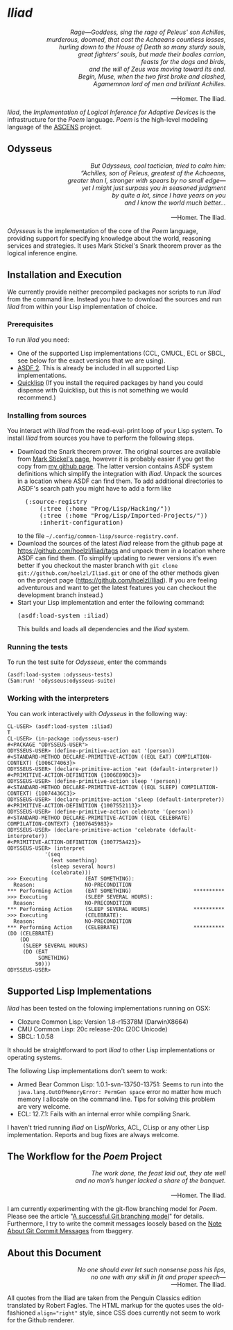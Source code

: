 *Iliad*
=======

<p align="right">
  <i>
    Rage—Goddess, sing the rage of Peleus' son Achilles,<br/>
    murderous, doomed, that cost the Achaeans countless losses,<br/>
    hurling down to the House of Death so many sturdy souls,<br/>
    great fighters’ souls, but made their bodies carrion,<br/>
    feasts for the dogs and birds,<br/>
    and the will of Zeus was moving toward its end.<br/>
    Begin, Muse, when the two first broke and clashed,<br/>
    Agamemnon lord of men and brilliant Achilles.<br/><br/>
  </i>
  —Homer. The Iliad.
</p>

*Iliad*, the *Implementation of Logical Inference for Adaptive
Devices* is the infrastructure for the *Poem* language.  *Poem*
is the high-level modeling language of the
[ASCENS](http://www.ascens-ist.eu) project.

Odysseus
--------

<p align="right">
  <i>
    But Odysseus, cool tactician, tried to calm him:<br/>
    “Achilles, son of Peleus, greatest of the Achaeans,<br/>
	greater than I, stronger with spears by no small edge—<br/>
	yet I might just surpass you in seasoned judgment<br/>
	by quite a lot, since I have years on you<br/>
	and I know the world much better...<br/><br/>
  </i>
  —Homer. The Iliad.
</p>

*Odysseus* is the implementation of the core of the *Poem* language,
 providing support for specifying knowledge about the world, reasoning
 services and strategies.  It uses Mark Stickel's Snark theorem prover
 as the logical inference engine.

Installation and Execution
--------------------------

We currently provide neither precompiled packages nor scripts to run
*Iliad* from the command line.  Instead you have to download the
sources and run *Iliad* from within your Lisp implementation of
choice.

### Prerequisites

To run *Iliad* you need:

* One of the supported Lisp implementations (CCL, CMUCL, ECL or SBCL,
  see below for the exact versions that we are using).
* [ASDF 2](http://common-lisp.net/project/asdf/). This is already be
  included in all supported Lisp implementations.
* [Quicklisp](http://www.quicklisp.org/) (If you install the required
  packages by hand you could dispense with Quicklisp, but this is not
  something we would recommend.)

### Installing from sources

You interact with *Iliad* from the read-eval-print loop of your Lisp
system.  To install *Iliad* from sources you have to perform the
following steps.

* Download the Snark theorem prover.  The original sources are
  available from
  [Mark Stickel's page](http://www.ai.sri.com/~stickel/snark.html),
  however it is probably easier if you get the copy from
  [my github page](https://github.com/hoelzl/Snark).  The latter
  version contains ASDF system definitions which simplify the
  integration with *Iliad*.  Unpack the sources in a location where
  ASDF can find them.  To add additional directories to ASDF's search
  path you might have to add a form like
  <pre>
    (:source-registry
        (:tree (:home "Prog/Lisp/Hacking/"))
        (:tree (:home "Prog/Lisp/Imported-Projects/"))
        :inherit-configuration)</pre>
  to the file `~/.config/common-lisp/source-registry.conf`.
* Download the sources of the latest *Iliad* release from the github
  page at https://github.com/hoelzl/Iliad/tags and unpack them in a
  location where ASDF can find them.  (To simplify updating to newer
  versions it's even better if you checkout the master branch with
  `git clone git://github.com/hoelzl/Iliad.git` or one of the other
  methods given on the project page (https://github.com/hoelzl/Iliad).
  If you are feeling adventurous and want to get the latest features
  you can checkout the development branch instead.)  
* Start your Lisp implementation and enter the following command:
  <pre>(asdf:load-system :iliad)</pre>
  This builds and loads all dependencies and the *Iliad* system.

### Running the tests

To run the test suite for *Odysseus*, enter the commands

    (asdf:load-system :odysseus-tests)
	(5am:run! 'odysseus:odysseus-suite)

### Working with the interpreters

You can work interactively with *Odysseus* in the following way:

    CL-USER> (asdf:load-system :iliad)
    T
    CL-USER> (in-package :odysseus-user)
    #<PACKAGE "ODYSSEUS-USER">
    ODYSSEUS-USER> (define-primitive-action eat '(person))
    #<STANDARD-METHOD DECLARE-PRIMITIVE-ACTION ((EQL EAT) COMPILATION-CONTEXT) {1006C74063}>
    ODYSSEUS-USER> (declare-primitive-action 'eat (default-interpreter))
    #<PRIMITIVE-ACTION-DEFINITION {1006E89BC3}>
    ODYSSEUS-USER> (define-primitive-action sleep '(person))
    #<STANDARD-METHOD DECLARE-PRIMITIVE-ACTION ((EQL SLEEP) COMPILATION-CONTEXT) {10074436C3}>
    ODYSSEUS-USER> (declare-primitive-action 'sleep (default-interpreter))
    #<PRIMITIVE-ACTION-DEFINITION {1007552113}>
    ODYSSEUS-USER> (define-primitive-action celebrate '(person))
    #<STANDARD-METHOD DECLARE-PRIMITIVE-ACTION ((EQL CELEBRATE) COMPILATION-CONTEXT) {1007645983}>
    ODYSSEUS-USER> (declare-primitive-action 'celebrate (default-interpreter))
    #<PRIMITIVE-ACTION-DEFINITION {100775A423}>
    ODYSSEUS-USER> (interpret
        		'(seq
        		  (eat something)
        		  (sleep several hours)
        		  (celebrate)))
    >>> Executing            (EAT SOMETHING):
      Reason:                NO-PRECONDITION
    *** Performing Action    (EAT SOMETHING)                    **********
    >>> Executing            (SLEEP SEVERAL HOURS):
      Reason:                NO-PRECONDITION
    *** Performing Action    (SLEEP SEVERAL HOURS)              **********
    >>> Executing            (CELEBRATE):
      Reason:                NO-PRECONDITION
    *** Performing Action    (CELEBRATE)                        **********
    (DO (CELEBRATE)
        (DO
         (SLEEP SEVERAL HOURS)
         (DO (EAT
              SOMETHING)
             S0)))
    ODYSSEUS-USER> 


Supported Lisp Implementations
------------------------------

*Iliad* has been tested on the folowing implementations running on OSX:

* Clozure Common Lisp: Version 1.8-r15378M  (DarwinX8664)
* CMU Common Lisp: 20c release-20c (20C Unicode)
* SBCL: 1.0.58

It should be straightforward to port *Iliad* to other Lisp
implementations or operating systems.

The following Lisp implementations don't seem to work:

* Armed Bear Common Lisp: 1.0.1-svn-13750-13751: Seems to run into the
  `java.lang.OutOfMemoryError: PermGen space` error no matter how much
  memory I allocate on the command line.  Tips for solving this
  problem are very welcome.
* ECL: 12.7.1: Fails with an internal error while compiling Snark.
  
I haven't tried running *Iliad* on LispWorks, ACL, CLisp or any other
Lisp implementation.  Reports and bug fixes are always welcome.


The Workflow for the *Poem* Project
-----------------------------------

<p align="right">
  <i>
    The work done, the feast laid out, they ate well<br/>
    and no man’s hunger lacked a share of the banquet.<br/><br/>
  </i>
  —Homer. The Iliad.
</p>

I am currently experimenting with the git-flow branching model for
*Poem*.  Please see the article
"[A successful Git branching model](http://nvie.com/posts/a-successful-git-branching-model/)"
for details.  Furthermore, I try to write the commit messages loosely
based on the
[Note About Git Commit Messages](http://tbaggery.com/2008/04/19/a-note-about-git-commit-messages.html)
from tbaggery.


About this Document
-------------------

<p align="right">
  <i>
    No one should ever let such nonsense pass his lips,<br/>
    no one with any skill in fit and proper speech—<br/>
  </i>
  —Homer. The Iliad.
</p>


All quotes from the Iliad are taken from the Penguin Classics edition
translated by Robert Fagles.  The HTML markup for the quotes uses the
old-fashioned ```align="right"``` style, since CSS does currently not
seem to work for the Github renderer.
